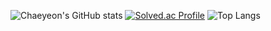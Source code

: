 ![Chaeyeon's GitHub stats](https://github-readme-stats.vercel.app/api?username=Han-Chaeyeon&show_icons=true&theme=dracula)
[![Solved.ac Profile](http://mazassumnida.wtf/api/v2/generate_badge?boj=imi21123)](https://solved.ac/imi21123)
![Top Langs](https://github-readme-stats.vercel.app/api/top-langs/?username=Han-Chaeyeon&layout=compact&theme=dracula)

<!--
**Han-Chaeyeon/Han-Chaeyeon** is a ✨ _special_ ✨ repository because its `README.md` (this file) appears on your GitHub profile.

Here are some ideas to get you started:

- 🔭 I’m currently working on ...
- 🌱 I’m currently learning ...
- 👯 I’m looking to collaborate on ...
- 🤔 I’m looking for help with ...
- 💬 Ask me about ...
- 📫 How to reach me: ...
- 😄 Pronouns: ...
- ⚡ Fun fact: ...
-->
